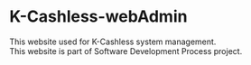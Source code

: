 # K-Cashless-webAdmin
This website used for K-Cashless system management.<br>
This website is part of Software Development Process project.
